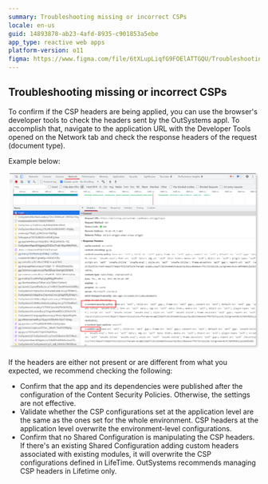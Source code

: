 ```yaml
---
summary: Troubleshooting missing or incorrect CSPs
locale: en-us
guid: 14893878-ab23-4afd-8935-c901853a5ebe
app_type: reactive web apps
platform-version: o11
figma: https://www.figma.com/file/6tXLupLiqfG9FOElATTGQU/Troubleshooting?type=design&node-id=3431%3A273&mode=design&t=klPGgLnFhGS1wmJs-1
---
```


## Troubleshooting missing or incorrect CSPs

To confirm if the CSP headers are being applied, you can use the browser's developer tools to check the headers sent by the OutSystems appl. To accomplish that, navigate to the application URL with the Developer Tools opened on the Network tab and check the response headers of the request (document type).

Example below:

![Browser developer tools network tab displaying the Content Security Policy headers sent by an OutSystems application](images/csp-header-dev-tools.png "Checking CSP Headers in Browser Developer Tools")

If the headers are either not present or are different from what you expected, we recommend checking the following:

* Confirm that the app and its dependencies were published after the configuration of the Content Security Policies. Otherwise, the settings are not effective.
* Validate whether the CSP configurations set at the application level are the same as the ones set for the whole environment. CSP headers at the application level overwrite the environment-level configurations.
* Confirm that no Shared Configuration is manipulating the CSP headers. If there's an existing Shared Configuration adding custom headers associated with existing modules, it will overwrite the CSP configurations defined in LifeTime. OutSystems recommends managing CSP headers in Lifetime only.
